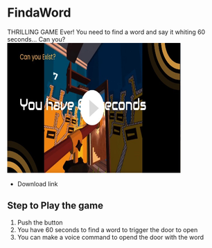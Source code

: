 # FindaWord

THRILLING GAME Ever! You need to find a word and say it whiting 60 seconds... Can you? 
<a href="https://youtu.be/v_177F_Tny4"><img src="https://github.com/Kijimu7/FindaWord/blob/main/githubvideolink.jpg" style="width:400px;height:300px;"></a>

- Download link
## Step to Play the game

1. Push the button
2. You have 60 seconds to find a word to trigger the door to open
3. You can make a voice command to opend the door with the word
